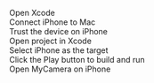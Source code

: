 Open Xcode  
Connect iPhone to Mac  
Trust the device on iPhone  
Open project in Xcode  
Select iPhone as the target  
Click the Play button to build and run  
Open MyCamera on iPhone  